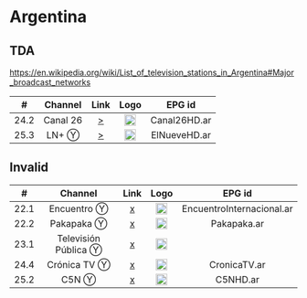 <h1>Argentina</h1>

<h2>TDA</h2>

https://en.wikipedia.org/wiki/List_of_television_stations_in_Argentina#Major_broadcast_networks

| #    | Channel        | Link  | Logo | EPG id |
|:----:|:--------------:|:-----:|:----:|:------:|
| 24.2 | Canal 26       | [>](https://live-edge01.telecentro.net.ar/live/smil:c26.smil/playlist.m3u8) | <img height="20" src="https://i.imgur.com/xDjOUuz.png"/> | Canal26HD.ar |
| 25.3 | LN+ Ⓨ          | [>](https://youtu.be/ns8-5XKA0Ww) | <img height="20" src="https://i.imgur.com/vJYzGt1.png"/> | ElNueveHD.ar |

<h2>Invalid</h2>

| #    | Channel        | Link  | Logo | EPG id |
|:----:|:--------------:|:-----:|:----:|:------:|
| 22.1 | Encuentro Ⓨ    | [x](https://youtu.be/Mb49nmGdcHA) | <img height="20" src="https://i.imgur.com/IyP2UIx.png"/> | EncuentroInternacional.ar |
| 22.2 | Pakapaka Ⓨ     | [x](https://youtu.be/6BThtcmhYmE) | <img height="20" src="https://i.imgur.com/Q4zaCuM.png"/> | Pakapaka.ar |
| 23.1 | Televisión Pública Ⓨ | [x](https://youtu.be/5fEdfSoEw8s) | <img height="20" src="https://i.imgur.com/4hYYpiu.png"/> |
| 24.4 | Crónica TV Ⓨ   | [x](https://youtu.be/O3D4RwYUmzw) | <img height="20" src="https://i.imgur.com/k2Ku8Ib.png"/> | CronicaTV.ar |
| 25.2 | C5N Ⓨ          | [x](https://youtu.be/wlNWw5k14y8) | <img height="20" src="https://i.imgur.com/E3pamA5.png"/> | C5NHD.ar |
